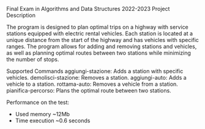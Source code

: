 Final Exam in Algorithms and Data Structures 2022-2023
Project Description

The program is designed to plan optimal trips on a highway with service stations equipped with electric rental vehicles. Each station is located at a unique distance from the start of the highway and has vehicles with specific ranges. The program allows for adding and removing stations and vehicles, as well as planning optimal routes between two stations while minimizing the number of stops.

Supported Commands
aggiungi-stazione: Adds a station with specific vehicles.
demolisci-stazione: Removes a station.
aggiungi-auto: Adds a vehicle to a station.
rottama-auto: Removes a vehicle from a station.
pianifica-percorso: Plans the optimal route between two stations.

Performance on the test:
- Used memory ~12Mb
- Time execution ~0.6 seconds
